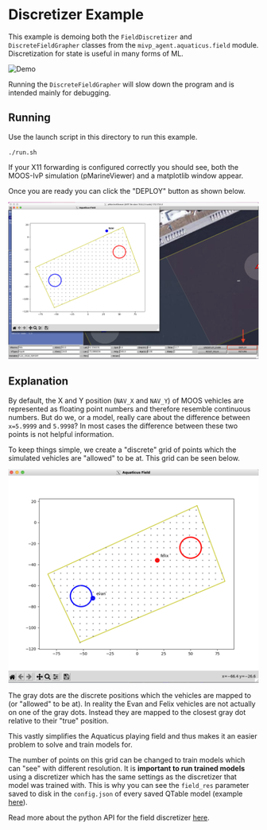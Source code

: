 # Discretizer Example

This example is demoing both the `FieldDiscretizer` and `DiscreteFieldGrapher` classes from the `mivp_agent.aquaticus.field` module. Discretization for state is useful in many forms of ML.

![Demo](../../assets/DiscretizerDemo.gif)

Running the `DiscreteFieldGrapher` will slow down the program and is intended mainly for debugging. 

## Running

Use the launch script in this directory to run this example.

```
./run.sh
```

If your X11 forwarding is configured correctly you should see, both the MOOS-IvP simulation (pMarineViewer) and a matplotlib window appear. 

Once you are ready you can click the "DEPLOY" button as shown below.

![Deploy](../../assets/DiscreteDeploy.png)

## Explanation

By default, the X and Y position (`NAV_X` and `NAV_Y`) of MOOS vehicles are represented as floating point numbers and therefore resemble continuous numbers. But do we, or a model, really care about the difference between `x=5.9999` and `5.9998`? In most cases the difference between these two points is not helpful information. 

To keep things simple, we create a "discrete" grid of points which the simulated vehicles are "allowed" to be at. This grid can be seen below.

![Grid](../../assets/DiscreteGrid.png)

The gray dots are the discrete positions which the vehicles are mapped to (or "allowed" to be at). In reality the Evan and Felix vehicles are not actually on one of the gray dots. Instead they are mapped to the closest gray dot relative to their "true" position. 

This vastly simplifies the Aquaticus playing field and thus makes it an easier problem to solve and train models for. 

The number of points on this grid can be changed to train models which can "see" with different resolution. It is **important to run trained models** using a discretizer which has the same settings as the discretizer that model was trained with. This is why you can see the `field_res` parameter saved to disk in the `config.json` of every saved QTable model (example [here](https://github.com/mivp-agent/moos-ivp-agent/blob/main/examples/QTable/trained/1629507545_fine-dragon-39/config.json#L33)).

Read more about the python API for the field discretizer [here](https://mivp-agent.github.io/python/aquaticus/field_discretizer/).